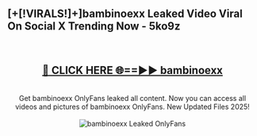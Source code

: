 <h2>[+[!VIRALS!]+]bambinoexx Leaked Video Viral On Social X Trending Now - 5ko9z</h2>
<br>
<div align="center">
<h2><a href="https://libra.edu.pl?bambinoexx" rel="nofollow">🔴 CLICK HERE 🌐==►► bambinoexx</a></h2>
<br>
Get bambinoexx OnlyFans leaked all content. Now you can access all videos and pictures of bambinoexx OnlyFans. New Updated Files 2025!
<br>
<br>
<a href="https://libra.edu.pl?bambinoexx" rel="nofollow" data-target="animated-image.originalLink"><img src="https://i.ibb.co.com/WyWwxjT/player-gif2.gif" alt="bambinoexx Leaked OnlyFans" style="max-width: 100%; display: inline-block;" data-target="animated-image.originalImage"></a>
</div>
<br>
